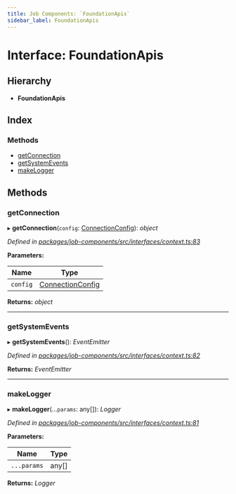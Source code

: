 ```yaml
---
title: Job Components: `FoundationApis`
sidebar_label: FoundationApis
---
```


# Interface: FoundationApis

## Hierarchy

* **FoundationApis**

## Index

### Methods

* [getConnection](foundationapis.md#getconnection)
* [getSystemEvents](foundationapis.md#getsystemevents)
* [makeLogger](foundationapis.md#makelogger)

## Methods

###  getConnection

▸ **getConnection**(`config`: [ConnectionConfig](connectionconfig.md)): *object*

*Defined in [packages/job-components/src/interfaces/context.ts:83](https://github.com/terascope/teraslice/blob/78714a985/packages/job-components/src/interfaces/context.ts#L83)*

**Parameters:**

Name | Type |
------ | ------ |
`config` | [ConnectionConfig](connectionconfig.md) |

**Returns:** *object*

___

###  getSystemEvents

▸ **getSystemEvents**(): *EventEmitter*

*Defined in [packages/job-components/src/interfaces/context.ts:82](https://github.com/terascope/teraslice/blob/78714a985/packages/job-components/src/interfaces/context.ts#L82)*

**Returns:** *EventEmitter*

___

###  makeLogger

▸ **makeLogger**(...`params`: any[]): *Logger*

*Defined in [packages/job-components/src/interfaces/context.ts:81](https://github.com/terascope/teraslice/blob/78714a985/packages/job-components/src/interfaces/context.ts#L81)*

**Parameters:**

Name | Type |
------ | ------ |
`...params` | any[] |

**Returns:** *Logger*
